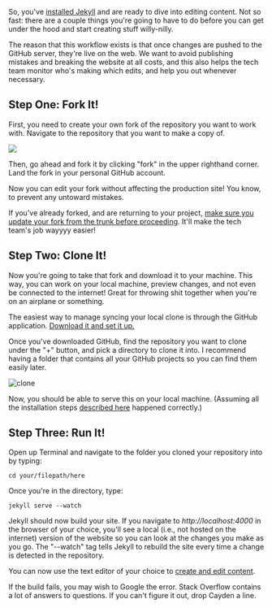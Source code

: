 So, you've [installed Jekyll](http://internet-inspired.com/wrote/install-jekyll-in-osx-mavericks/) and are ready to dive into editing content. Not so fast: there are a couple things you're going to have to do before you can get under the hood and start creating stuff willy-nilly.

The reason that this workflow exists is that once changes are pushed to the GitHub server, they're live on the web. We want to avoid publishing mistakes and breaking the website at all costs, and this also helps the tech team monitor who's making which edits, and help you out whenever necessary.

## Step One: Fork It!

First, you need to create your own fork of the repository you want to work with. Navigate to the repository that you want to make a copy of.

<img src="https://cloud.githubusercontent.com/assets/2704279/4381217/b986275c-4372-11e4-8e0d-d5fda92fd6c0.PNG">

Then, go ahead and fork it by clicking "fork" in the upper righthand corner. Land the fork in your personal GitHub account.

Now you can edit your fork without affecting the production site! You know, to prevent any untoward mistakes.

If you've already forked, and are returning to your project, [make sure you update your fork from the trunk before proceeding](https://github.com/18mr/documentation/blob/master/sync-your-fork.md). It'll make the tech team's job wayyyy easier!

## Step Two: Clone It!

Now you're going to take that fork and download it to your machine. This way, you can work on your local machine, preview changes, and not even be connected to the internet! Great for throwing shit together when you're on an airplane or something.

The easiest way to manage syncing your local clone is through the GitHub application. [Download it and set it up.](https://mac.github.com/)

Once you've downloaded GitHub, find the repository you want to clone under the "+" button, and pick a directory to clone it into. I recommend having a folder that contains all your GitHub projects so you can find them easily later.

![clone](https://cloud.githubusercontent.com/assets/2704279/5172612/3ed69cbe-73d6-11e4-939a-0fd71884bcbb.PNG)

Now, you should be able to serve this on your local machine. (Assuming all the installation steps [described here](http://internet-inspired.com/wrote/install-jekyll-in-osx-mavericks/) happened correctly.)

## Step Three: Run It!

Open up Terminal and navigate to the folder you cloned your repository into by typing:

    cd your/filepath/here
  
Once you're in the directory, type:

    jekyll serve --watch
  
Jekyll should now build your site. If you navigate to _http://localhost:4000_ in the browser of your choice, you'll see a local (i.e., not hosted on the internet) version of the website so you can look at the changes you make as you go. The "--watch" tag tells Jekyll to rebuild the site every time a change is detected in the repository.

You can now use the text editor of your choice to [create and edit content](https://github.com/18mr/documentation/blob/master/editing-content.md).

If the build fails, you may wish to Google the error. Stack Overflow contains a lot of answers to questions. If you can't figure it out, drop Cayden a line.
